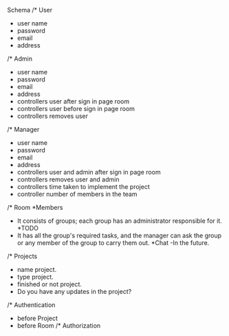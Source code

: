 Schema 
/* User
* user name
* password 
* email
* address

/* Admin 
* user name
* password 
* email
* address
* controllers user after sign in page room
* controllers user before sign in page room
* controllers removes user 

/* Manager 
* user name
* password 
* email
* address
* controllers user and admin after sign in page room
* controllers removes user and admin
* controllers time taken to implement the project
* controller number of members in the team 

/* Room
*Members
- It consists of groups; each group has an administrator responsible for it.
*TODO
- It has all the group's required tasks, and the manager can ask the group or any member of the group to carry them out. 
*Chat
-In the future.

/* Projects
* name project.
* type project.
* finished or not project.
* Do you have any updates in the project?

/* Authentication 
* before Project
* before Room
/* Authorization
